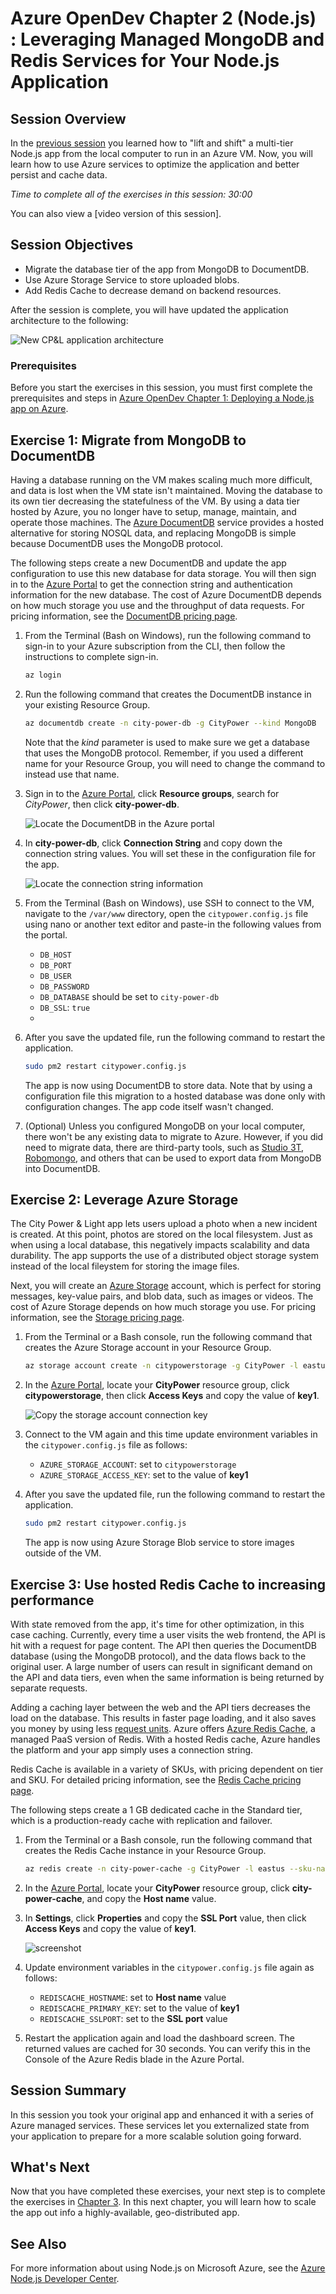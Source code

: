 # Azure OpenDev Chapter 2 (Node.js) : Leveraging Managed MongoDB and Redis Services for Your Node.js Application

## Session Overview

In the [previous session][Chapter1Node] you learned how to "lift and shift" a multi-tier Node.js app from the local computer to run in an Azure VM. Now, you will learn how to use Azure services to optimize the application and better persist and cache data. 

*Time to complete all of the exercises in this session: 30:00*

You can also view a [video version of this session].

## Session Objectives

* Migrate the database tier of the app from MongoDB to DocumentDB.
* Use Azure Storage Service to store uploaded blobs.
* Add Redis Cache to decrease demand on backend resources.

After the session is complete, you will have updated the application architecture to the following:

![New CP&L application architecture](./media/Azure-OpenDev-Single-Machine-Architecture-2.png)

### Prerequisites

Before you start the exercises in this session, you must first complete the prerequisites and steps in [Azure OpenDev Chapter 1: Deploying a Node.js app on Azure][Chapter1Node].

## Exercise 1: Migrate from MongoDB to DocumentDB

Having a database running on the VM makes scaling much more difficult, and data is lost when the VM state isn't maintained. Moving the database to its own tier decreasing the statefulness of the VM. By using a data tier hosted by Azure, you no longer have to setup, manage, maintain, and operate those machines.  The [Azure DocumentDB](https://azure.microsoft.com/en-us/services/documentdb/) service provides a hosted alternative for storing NOSQL data, and replacing MongoDB is simple because DocumentDB uses the MongoDB protocol. 

The following steps create a new DocumentDB and update the app configuration to use this new database for data storage. You will then sign in to the [Azure Portal] to get the connection string and authentication information for the new database. The cost of Azure DocumentDB depends on how much storage you use and the throughput of data requests. For pricing information, see the [DocumentDB pricing page](https://azure.microsoft.com/pricing/details/documentdb/).

1. From the Terminal (Bash on Windows), run the following command to sign-in to your Azure subscription from the CLI, then follow the instructions to complete sign-in.
 
	```bash
	az login
	``` 

2. Run the following command that creates the DocumentDB instance in your existing Resource Group.

	```bash
	az documentdb create -n city-power-db -g CityPower --kind MongoDB
	```

	Note that the *kind* parameter is used to make sure we get a database that uses the MongoDB protocol. Remember, if you used a different name for your Resource Group, you will need to change the command to instead use that name. 

3. Sign in to the [Azure Portal], click **Resource groups**, search for *CityPower*, then click **city-power-db**.

	![Locate the DocumentDB in the Azure portal](./media/Azure-OpenDev-locate-documentdb.png)

4. In **city-power-db**, click **Connection String** and copy down the connection string values. You will set these in the configuration file for the app. 

	![Locate the connection string information](./media/Azure-OpenDev-documentdb-connection.png)

5. From the Terminal (Bash on Windows), use SSH to connect to the VM, navigate to the `/var/www` directory, open the `citypower.config.js` file using nano or another text editor and paste-in the following values from the portal.
	* `DB_HOST`
	* `DB_PORT`
	* `DB_USER`
	* `DB_PASSWORD`
	* `DB_DATABASE` should be set to `city-power-db`
	* `DB_SSL`: `true`
	* 
6. After you save the updated file, run the following command to restart the application.

	```bash
    sudo pm2 restart citypower.config.js 
	```

	The app is now using DocumentDB to store data. Note that by using a configuration file this migration to a hosted database was done only with configuration changes. The app code itself wasn't changed.

7. (Optional) Unless you configured MongoDB on your local computer, there won't be any existing data to migrate to Azure. However, if you did need to migrate data, there are third-party tools, such as [Studio 3T](https://studio3t.com/), [Robomongo](https://robomongo.org/), and others that can be used to export data from MongoDB into DocumentDB. 

## Exercise 2: Leverage Azure Storage

The City Power & Light app lets users upload a photo when a new incident is created. At this point, photos are stored on the local filesystem. Just as when using a local database, this negatively impacts scalability and data durability. The app supports the use of a distributed object storage system instead of the local fileystem for storing the image files. 

Next, you will create an [Azure Storage](https://azure.microsoft.com/en-us/services/storage/) account, which is perfect for storing messages, key-value pairs, and blob data, such as images or videos. The cost of Azure Storage depends on how much storage you use. For pricing information, see the [Storage pricing page](https://azure.microsoft.com/pricing/details/storage/blobs/). 

1. From the Terminal or a Bash console, run the following command that creates the Azure Storage account in your Resource Group.

	```bash
	az storage account create -n citypowerstorage -g CityPower -l eastus --sku Standard_LRS
	```

2. In the [Azure Portal], locate your **CityPower** resource group, click **citypowerstorage**, then click **Access Keys** and copy the value of **key1**. 

	![Copy the storage account connection key](./media/Azure-OpenDev-storage-connection.png)

3. Connect to the VM again and this time update environment variables in the `citypower.config.js` file as follows:
	* `AZURE_STORAGE_ACCOUNT`: set to `citypowerstorage` 
	* `AZURE_STORAGE_ACCESS_KEY`: set to the value of **key1**

6. After you save the updated file, run the following command to restart the application.

	```bash
    sudo pm2 restart citypower.config.js 
	```

	The app is now using Azure Storage Blob service to store images outside of the VM. 

## Exercise 3: Use hosted Redis Cache to increasing performance 

With state removed from the app, it's time for other optimization, in this case caching. Currently, every time a user visits the web frontend, the API is hit with a request for page content. The API then queries the DocumentDB database (using the MongoDB protocol), and the data flows back to the original user. A large number of users can result in significant demand on the API and data tiers, even when the same information is being returned by separate requests. 

Adding a caching layer between the web and the API tiers decreases the load on the database. This results in faster page loading, and it also saves you money by using less [request units](https://docs.microsoft.com/azure/documentdb/documentdb-request-units). Azure offers [Azure Redis Cache](https://docs.microsoft.com/azure/redis-cache/cache-nodejs-get-started), a managed PaaS version of Redis. With a hosted Redis cache, Azure handles the platform and your app simply uses a connection string. 

Redis Cache is available in a variety of SKUs, with pricing dependent on tier and SKU. For detailed pricing information, see the [Redis Cache pricing page](https://azure.microsoft.com/en-us/pricing/details/cache/). 

The following steps create a 1 GB dedicated cache in the Standard tier, which is a production-ready cache with replication and failover. 

1. From the Terminal or a Bash console, run the following command that creates the Redis Cache instance in your Resource Group.

	```bash
	az redis create -n city-power-cache -g CityPower -l eastus --sku-name Standard --sku-family C --sku-capacity 1  
	```

2. In the [Azure Portal], locate your **CityPower** resource group, click **city-power-cache**, and copy the **Host name** value. 

3. In **Settings**, click **Properties** and copy the **SSL Port** value, then click **Access Keys** and copy the value of **key1**. 

	![screenshot](./media/Azure-OpenDev-redis-cache.png)

4. Update environment variables in the `citypower.config.js` file again as follows:
	* `REDISCACHE_HOSTNAME`: set to **Host name** value 
	* `REDISCACHE_PRIMARY_KEY`: set to the value of **key1**
	* `REDISCACHE_SSLPORT`: set to the **SSL port** value

5. Restart the application again and load the dashboard screen. The returned values are cached for 30 seconds. You can verify this in the Console of the Azure Redis blade in the Azure Portal.


## Session Summary

In this session you took your original app and enhanced it with a series of Azure managed services. These services let you externalized state from your application to prepare for a more scalable solution going forward.

## What's Next

Now that you have completed these exercises, your next step is to complete the exercises in [Chapter 3][Chapter3]. In this next chapter, you will learn how to scale the app out info a highly-available, geo-distributed app.

## See Also

For more information about using Node.js on Microsoft Azure, see the [Azure Node.js Developer Center].

<!-- URL List -->

[Azure Portal]: http://portal.azure.com
[Azure Node.js Developer Center]: https://azure.microsoft.com/develop/nodejs/

[Overview]: README.md
[Chapter1Java]: chapter-1b-deploying-a-java-app-on-azure.md
[Chapter1Node]: chapter-1a-deploying-a-node.js-app-on-azure.md
[Chapter2Java]: chapter-2b-leveraging-managed-mongodb-and-redis-services-for-your-java-app.md
[Chapter2Node]: chapter-2a-leveraging-managed-mongodb-and-redis-services-for-your-node.js-app.md
[Chapter3]: chapter-3-transforming-from-a-single-vm-to-a-highly-scalable-geo-distributed-app.md
[Chapter4]: chapter-4-monitoring-your-azure-resources.md
[Chapter5]: chapter-5-automating-deployment-of-azure-resources-using-azure-resource-manager.md
[Chapter6]: chapter-6-managing-your-azure-resources-using-azure-cli.md
[Chapter7]: chapter-7-introduction-to-azure-container-service.md

<!-- IMG List -->
